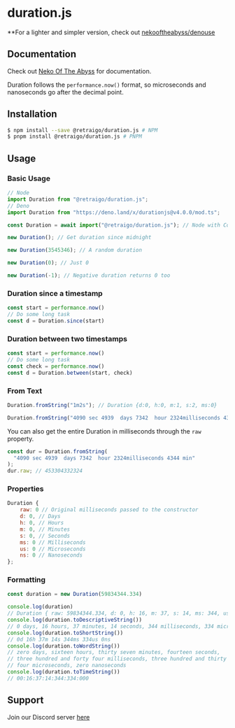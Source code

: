 # duration.js
**For a lighter and simpler version, check out [nekooftheabyss/denouse](https://github.com/nekooftheabyss/denouse)

## Documentation
Check out [Neko Of The Abyss](https://docs.nekooftheabyss.moe/duration) for documentation.

Duration follows the `performance.now()` format, so microseconds and nanoseconds go after the decimal point.

## Installation

```bash
$ npm install --save @retraigo/duration.js # NPM
$ pnpm install @retraigo/duration.js # PNPM
```

## Usage

### Basic Usage

```js
// Node
import Duration from "@retraigo/duration.js"; 
// Deno
import Duration from "https://deno.land/x/durationjs@v4.0.0/mod.ts"; 

const Duration = await import("@retraigo/duration.js"); // Node with CommonJS

new Duration(); // Get duration since midnight

new Duration(3545346); // A random duration

new Duration(0); // Just 0

new Duration(-1); // Negative duration returns 0 too
```

### Duration since a timestamp
```ts
const start = performance.now()
// Do some long task
const d = Duration.since(start)
```

### Duration between two timestamps
```ts
const start = performance.now()
// Do some long task
const check = performance.now()
const d = Duration.between(start, check)
```

### From Text

```js
Duration.fromString("1m2s"); // Duration {d:0, h:0, m:1, s:2, ms:0}

Duration.fromString("4090 sec 4939  days 7342  hour 2324milliseconds 4344 min"); // // Duration {d: 5246, h: 13, m: 52, s: 12, ms: 324 }
```

You can also get the entire Duration in milliseconds through the `raw` property.

```js
const dur = Duration.fromString(
  "4090 sec 4939  days 7342  hour 2324milliseconds 4344 min"
);
dur.raw; // 453304332324
```

### Properties

```js
Duration {
    raw: 0 // Original milliseconds passed to the constructor
    d: 0, // Days
    h: 0, // Hours
    m: 0, // Minutes
    s: 0, // Seconds
    ms: 0 // Milliseconds
    us: 0 // Microseconds
    ns: 0 // Nanoseconds
};
```

### Formatting

```ts
const duration = new Duration(59834344.334)

console.log(duration)
// Duration { raw: 59834344.334, d: 0, h: 16, m: 37, s: 14, ms: 344, us: 334, ns: 0 }
console.log(duration.toDescriptiveString())
// 0 days, 16 hours, 37 minutes, 14 seconds, 344 milliseconds, 334 microseconds, 0 nanoseconds
console.log(duration.toShortString())
// 0d 16h 37m 14s 344ms 334us 0ns
console.log(duration.toWordString())
// zero days, sixteen hours, thirty seven minutes, fourteen seconds, 
// three hundred and forty four milliseconds, three hundred and thirty 
// four microseconds, zero nanoseconds
console.log(duration.toTimeString())
// 00:16:37:14:344:334:000
```


## Support
Join our Discord server [here](https://discord.gg/A69vvdK)